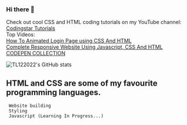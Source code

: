 ### Hi there 👋

Check out cool CSS and HTML coding tutorials on my YouTube channel: [Codingstar Tutorials](https://www.youtube.com/channel/UCadItSVcBu0pS3ES8UJQJ1A) <br>
Top Videos: <br>
[How To Animated Login Page using CSS And HTML](https://www.youtube.com/watch?v=CffFBZUeOOY) <br>
[Complete Responsive Website Using Javascript, CSS And HTML](https://www.youtube.com/watch?v=UIIm_bWapRA) <br>
[CODEPEN COLLECTION](https://codepen.io/collection/gYGjEB)



 <a> <img alt = "TL122022's GitHub stats" src="https://readme-typing-svg.herokuapp.com?font=rubik&color=ADBAC7&center=true&vCenter=true&lines=I+am+a+coder;I+am+a+creator;I+am+an+agent"></a>

 ## HTML and CSS are some of my favourite programming languages.
```
 Website building
 Styling
 Javascript (Learning In Progress...)
```
